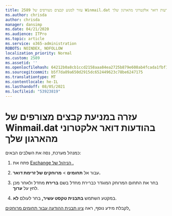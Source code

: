 ```yaml
---
title: 2589 עזור למנוע קבצים מצורפים של Winmail.dat בהודעות דואר אלקטרוני מהארגון שלך
ms.author: chrisda
author: chrisda
manager: dansimp
ms.date: 04/21/2020
ms.audience: ITPro
ms.topic: article
ms.service: o365-administration
ROBOTS: NOINDEX, NOFOLLOW
localization_priority: Normal
ms.custom: 2589
ms.assetid: ''
ms.openlocfilehash: 64212b0a8cb1ccd2158aaa84ea2725b879e608ab4fcada1fbf1032e896be12c2
ms.sourcegitcommit: b5f7da89a650d2915dc652449623c78be6247175
ms.translationtype: MT
ms.contentlocale: he-IL
ms.lasthandoff: 08/05/2021
ms.locfileid: "53923819"
---
```

# <a name="help-prevent-winmaildat-attachments-in-email-messages-from-your-organization"></a>עזרה במניעת קבצים מצורפים של Winmail.dat בהודעות דואר אלקטרוני מהארגון שלך

כמנהל מערכת, נסה את השלבים הבאים:

1. פתח את [Exchange הניהול של .](https://outlook.office365.com/ecp/)

2. עבור אל **תחומים**  >  **מרוחקים של זרימת דואר.**

3. בחר את התחום המרוחק המוגדר כברירת מחדל בשם **ברירת** מחדל ולאחר מכן לחץ על **ערוך**.

4. במקטע השתמש **בתבנית טקסט עשיר,** בחר לעולם **לא**.

לקבלת מידע נוסף, ראה [ציון תבנית ההודעה עבור תחומים מרוחקים.](https://docs.microsoft.com/Exchange/mail-flow-best-practices/remote-domains/remote-domains#specifying-message-format)
